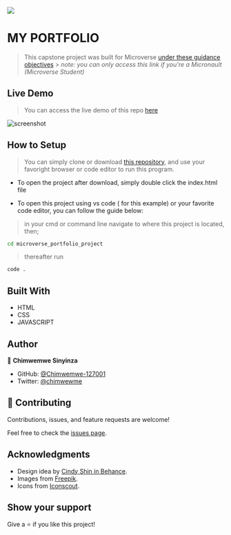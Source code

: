 ![](https://img.shields.io/badge/Microverse-blueviolet)

# MY PORTFOLIO

> This capstone project was built for Microverse [under these guidance objectives](https://github.com/microverseinc/curriculum-html-css/blob/main/capstone/html_capstone.md) > _note: you can only access this link if you're a Micronault (Microverse Student)_

## Live Demo
>   You can access the live demo of this repo [here]()

![screenshot](./assets/image/Desktop_Preview.png)

## How to Setup
> You can simply clone or download [this repository](https://github.com/Chimwemwe-127001/microverse_portfolio_project), and use your favoright browser or code editor to run this program.

- To open the project after download, simply double click the index.html file

- To open this project using vs code ( for this example) or your favorite code editor, you can follow the guide below:
> in your cmd or command line navigate to where this project is located, then;
```cmd
cd microverse_portfolio_project 
```
> thereafter run
```cmd
code .
```

## Built With

- HTML
- CSS
- JAVASCRIPT

## Author

👤 **Chimwemwe Sinyinza**

- GitHub: [@Chimwemwe-127001](https://github.com/Chimwemwe-127001)
- Twitter: [@chimwewme](https://twitter.com/chimwemwe)

## 🤝 Contributing

Contributions, issues, and feature requests are welcome!

Feel free to check the [issues page](../../issues/).

## Acknowledgments
- Design idea by [Cindy Shin in Behance](https://www.behance.net/adagio07).
- Images from [Freepik](https://www.freepik.com).
- Icons from [Iconscout](https://iconscout.com). 

## Show your support

Give a ⭐️ if you like this project!
